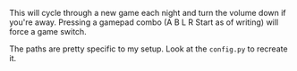 This will cycle through a new game each night and turn the volume down if you're away. Pressing a gamepad combo (A B L R Start as of writing) will force a game switch.

The paths are pretty specific to my setup. Look at the `config.py` to recreate it.
